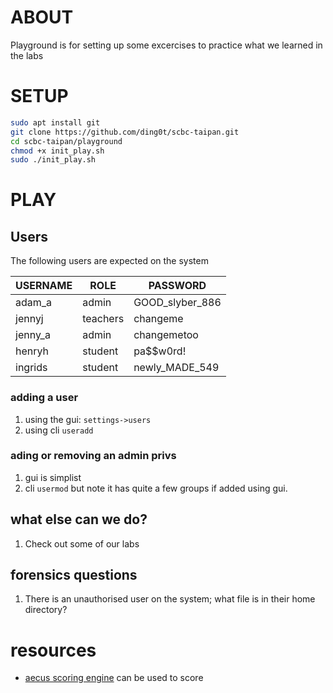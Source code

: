# ABOUT
Playground is for setting up some excercises to practice what we learned in the labs

# SETUP
```sh
sudo apt install git
git clone https://github.com/ding0t/scbc-taipan.git
cd scbc-taipan/playground
chmod +x init_play.sh
sudo ./init_play.sh
```

# PLAY

## Users
The following users are expected on the system

| USERNAME | ROLE | PASSWORD |
|---------|---------|---------|
| adam_a | admin | GOOD_slyber_886 | 
| jennyj | teachers | changeme | 
| jenny_a | admin | changemetoo | 
| henryh | student | pa$$w0rd! | 
| ingrids | student | newly_MADE_549 |

### adding a user
1. using the gui: `settings->users`
1. using cli `useradd`

### ading or removing an admin privs
1. gui is simplist
1. cli `usermod` but note it has quite a few groups if added using gui.

## what else can we do?
1. Check out some of our labs

## forensics questions
1. There is an unauthorised user on the system; what file is in their home directory?


# resources
* [aecus scoring engine](https://github.com/elysium-suite/aeacus) can be used to score




